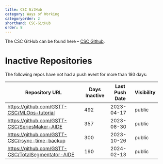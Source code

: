 ```yaml
---
title: CSC GitHub
category: Ways of Working
categoryorder: 2
shorthand: CSC-GitHub
order: 8
---
```


The CSC GitHub can be found here – <a href="https://github.com/GSTT-CSC/">CSC Github</a>.

# Inactive Repositories

The following repos have not had a push event for more than 180 days:

| Repository URL | Days Inactive | Last Push Date | Visibility |
| --- | --- | --- | --- |
| https://github.com/GSTT-CSC/MLOps-tutorial | 492 | 2023-04-17 | public |
| https://github.com/GSTT-CSC/SeriesMaker-AIDE | 357 | 2023-08-30 | public |
| https://github.com/GSTT-CSC/rsync-time-backup | 300 | 2023-10-26 | public |
| https://github.com/GSTT-CSC/TotalSegmentator-AIDE | 190 | 2024-02-13 | public |
